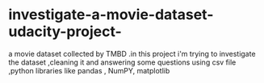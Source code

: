 # investigate-a-movie-dataset-udacity-project-
a movie dataset collected by TMBD .in this project i'm trying to investigate the dataset ,cleaning it and answering some questions using csv file ,python libraries like pandas , NumPY, matplotlib
